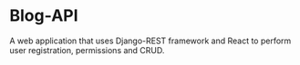 # Blog-API
A web application that uses Django-REST framework and React to perform user registration, permissions and CRUD. 
